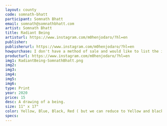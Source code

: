 ```yaml
---
layout: county 
code: somnath-bhatt
participant: Somnath Bhatt
email: somnath@somnathbhatt.com
artist: Somnath Bhatt
title: Radiant Being
artisturl: https://www.instagram.com/m0henjodaro/?hl=en
publisher: 
publisherurl: https://www.instagram.com/m0henjodaro/?hl=en
howpurchase: I don't have a method of sale and would like to list the item on lucky risograph/zine hug's website
producturl: https://www.instagram.com/m0henjodaro/?hl=en
img1: RadiantBeing-SomnathBhatt.png
img2: 
img3: 
img4: 
img5: 
img6: 
type: Print
year: 2020
price: 15
desc: A drawing of a being. 
size: 11" x 17"
color: Yellow, Blue, Black, Red ( but we can reduce to Yellow and black ) 
specs: 
---
```

